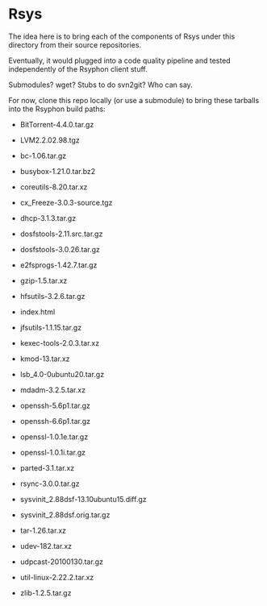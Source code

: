 # Rsys

The idea here is to bring each of the components of Rsys under this directory from their source repositories.

Eventually, it would plugged into a code quality pipeline and tested independently of the Rsyphon client stuff.

Submodules? wget? Stubs to do svn2git? Who can say.

For now, clone this repo locally (or use a submodule) to bring these tarballs into the Rsyphon build paths:

- BitTorrent-4.4.0.tar.gz

- LVM2.2.02.98.tgz

- bc-1.06.tar.gz

- busybox-1.21.0.tar.bz2

- coreutils-8.20.tar.xz

- cx_Freeze-3.0.3-source.tgz

- dhcp-3.1.3.tar.gz

- dosfstools-2.11.src.tar.gz

- dosfstools-3.0.26.tar.gz

- e2fsprogs-1.42.7.tar.gz

- gzip-1.5.tar.xz

- hfsutils-3.2.6.tar.gz

- index.html

- jfsutils-1.1.15.tar.gz

- kexec-tools-2.0.3.tar.xz

- kmod-13.tar.xz

- lsb_4.0-0ubuntu20.tar.gz

- mdadm-3.2.5.tar.xz

- openssh-5.6p1.tar.gz

- openssh-6.6p1.tar.gz

- openssl-1.0.1e.tar.gz

- openssl-1.0.1i.tar.gz

- parted-3.1.tar.xz

- rsync-3.0.0.tar.gz

- sysvinit_2.88dsf-13.10ubuntu15.diff.gz

- sysvinit_2.88dsf.orig.tar.gz

- tar-1.26.tar.xz

- udev-182.tar.xz

- udpcast-20100130.tar.gz

- util-linux-2.22.2.tar.xz

- zlib-1.2.5.tar.gz
